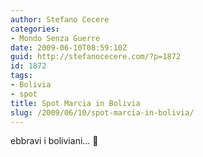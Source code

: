 ```yaml
---
author: Stefano Cecere
categories:
- Mondo Senza Guerre
date: 2009-06-10T08:59:10Z
guid: http://stefanocecere.com/?p=1872
id: 1872
tags:
- Bolivia
- spot
title: Spot Marcia in Bolivia
slug: /2009/06/10/spot-marcia-in-bolivia/
---
```


ebbravi i boliviani… 🙂